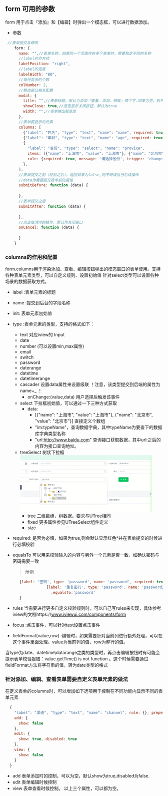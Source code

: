 ## form 可用的参数
  form 用于点击『添加』和【编辑】时弹出一个模态框，可以进行数据添加。
 - 参数

``` javascript
 //表单提交与修改
    form: {
      name: "",//表单名称，如果同一个页面存在多个表单时，需要指定不同的名称
      //label对齐方式
      labelPosition: "right",
      //label的宽度
      labelWidth: "80",
      //每行显示的个数
      colNumber: 2,
      //模态窗口相关配置
      modal: {
        title: "",//表单标题，默认为添加『查看、添加、修改』两个字.如果为空，则不显示标题
        showClose: true,//是否显示关闭按钮，默认为true
        width: "",//表单弹出框宽度
      },
      //表单要显示的元素
      columns: [
        {"label": "姓名", "type": "text", "name": "name", required: true},
        {"label": "年龄", "type": "text", "name": "age", required: true},
        {
          "label": "省份", "type": "select", "name": "provice",
          items: [{"name": "上海市", "value": "上海市"}, {"name": "北京市", "value": "北京市"},],
          rule: {required: true, message: '请选择省份', trigger: 'change'}
        },
      ],
      //表单提交之前（校验之后），返回如果为false,则不继续执行后续操作
      //data为需要提交表单前的属性
      submitBefore: function (data) {

      },
      //表单提交之后
      submitAfter: function (data) {

      },
      //点击取消时的操作，默认为关闭窗口
      onCancel: function (data) {

      }
    }

```

### columns的作用和配置
 form.columns用于渲染添加、查看、编辑按钮弹出的模态窗口的表单使用。支持各种表单元素类型，可以自定义规则、设置初始值
 针对select类型可以设置各种场景的数据获取方式。
 - label :表单元素的标题
 - name :提交到后台的字段名称
 - init: 表单元素初始值
 - type :表单元素的类型，支持的格式如下：
    - text 对应iview的 Input
    - date
    - number (可以设置min,max属性)
    - email
    - switch
    - password
    - daterange
    - datetime
    - datetimerange
    - cascader 设置data属性来设置级联 ！注意，该类型提交到后端的属性为name+_ ！
      - onChange:(value,data) 用户选择后触发该事件
    - select 下拉框初始值，可以通过一下三种方式获取
      - data:
        - [{"name": "上海市", "value": "上海市"}, {"name": "北京市", "value": "北京市"}] 直接定义个数组
        - "im:typeName"，查询数据字典，其中typeName为要查下的数据库字典类型名称
        - "url:http://www.baidu.com" 查询接口获取数据，其中url:之后的内容为接口查询地址。
    - treeSelect 树状下拉框
      ![img](../../images/fromGrid-treeselect.gif)
      - tree 二维数组，树数据。要求与UTree相同
      - fixed 更多属性参见UTreeSelect组件定义
      - size 
 - required: 是否为必填，如果为true,则会默认显示红色*并在表单提交的时候进行必填校验
 - equalsTo 可以用来校验输入的内容与另外一个元素是否一致，如确认密码与密码需要一致
    > 示例
    
    ```javascript
       {label: '密码', type: 'password', name: 'password', required: true,edit:{show:false},view:{show:false}},
                   {label: '重复密码', type: 'password', name: 'password2',required:true,edit:{show:false},view:{show:false}
                     ,equalsTo:'password'
       }
    ```    
 - rules 当需要进行更多自定义校验规则时，可以自己写rules来实现，具体参考iview的文档https://www.iviewui.com/components/form
 - focus :点击事件，可以针对text设置点击事件
 - fieldFormat(value,row) :编辑时，如果需要针对当前列进行额外处理，可以在这个事件里面处理。value为当前列的值，row为整行的值。

  当type为date、datetime\datarange之类的类型时，再点击编辑按钮时有可能会提示表单校验报错：value.getTime() is not function 。这个时候需要通过fieldFormat方法将字符串的值，转为date类型的格式



### 针对添加、编辑、查看表单需要自定义表单元素的做法
在定义表单的columns时，可以增加如下选项用于控制在不同功能内显示不同的表单元素

``` javascript
  {
    "label": "渠道", "type": "text", "name": "channel", rule: {}, prepend: "http://", append: ".com",
    add: {
      show: false
    },
    edit: {
      show: true, disabled: true
    },
    view: {
      show: false
    }
  }
```
- add 表单添加时的控制，可以为空，默认show为true,disabled为false.
- edit 表单编辑时候控制
- view 表单查看时候控制。
以上三个属性，可以都为空。
